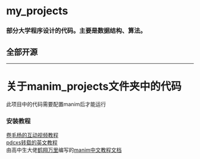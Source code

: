 # my_projects  
### 部分大学程序设计的代码。主要是数据结构、算法。

## 全部开源

***

# 关于manim_projects文件夹中的代码  
此项目中的代码需要配置manim后才能运行  
### 安装教程
[卷毛杨的互动视频教程](https://www.bilibili.com/video/BV1ap4y1C7NF)  
[pdcxs转载的英文教程](https://www.bilibili.com/video/BV1W4411Z7Zt)  
由高中生大佬[鹤翔万里]()编写的[manim中文教程文档]()  
